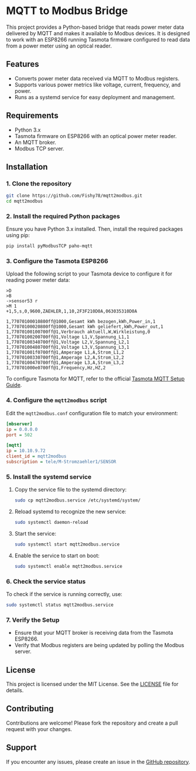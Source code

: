 # MQTT to Modbus Bridge

This project provides a Python-based bridge that reads power meter data delivered by MQTT and makes it available to Modbus devices. It is designed to work with an ESP8266 running Tasmota firmware configured to read data from a power meter using an optical reader.

## Features

- Converts power meter data received via MQTT to Modbus registers.
- Supports various power metrics like voltage, current, frequency, and power.
- Runs as a systemd service for easy deployment and management.

## Requirements

- Python 3.x
- Tasmota firmware on ESP8266 with an optical power meter reader.
- An MQTT broker.
- Modbus TCP server.

## Installation

### 1. Clone the repository

```bash
git clone https://github.com/Fishy78/mqtt2modbus.git
cd mqtt2modbus
```

### 2. Install the required Python packages

Ensure you have Python 3.x installed. Then, install the required packages using pip:

```bash
pip install pyModbusTCP paho-mqtt
```

### 3. Configure the Tasmota ESP8266

Upload the following script to your Tasmota device to configure it for reading power meter data:

```plaintext
>D
>B
->sensor53 r
>M 1
+1,5,s,0,9600,ZAEHLER,1,10,2F3F210D0A,063035310D0A

1,77070100010800ff@1000,Gesamt kWh bezogen,kWh,Power_in,1
1,77070100020800ff@1000,Gesamt kWh geliefert,kWh,Power_out,1
1,77070100100700ff@1,Verbrauch aktuell,W,Wirkleistung,0
1,77070100200700ff@1,Voltage L1,V,Spannung_L1,1
1,77070100340700ff@1,Voltage L2,V,Spannung_L2,1
1,77070100480700ff@1,Voltage L3,V,Spannung_L3,1
1,770701001f0700ff@1,Amperage L1,A,Strom_L1,2
1,77070100330700ff@1,Amperage L2,A,Strom_L2,2
1,77070100470700ff@1,Amperage L3,A,Strom_L3,2
1,770701000e0700ff@1,Frequency,Hz,HZ,2
```

To configure Tasmota for MQTT, refer to the official [Tasmota MQTT Setup Guide](https://tasmota.github.io/docs/MQTT/).

### 4. Configure the `mqtt2modbus` script

Edit the `mqtt2modbus.conf` configuration file to match your environment:

```ini
[mbserver]
ip = 0.0.0.0
port = 502

[mqtt]
ip = 10.10.9.72
client_id = mqtt2modbus
subscription = tele/M-Stromzaehler1/SENSOR
```

### 5. Install the systemd service

1. Copy the service file to the systemd directory:

   ```bash
   sudo cp mqtt2modbus.service /etc/systemd/system/
   ```

2. Reload systemd to recognize the new service:

   ```bash
   sudo systemctl daemon-reload
   ```

3. Start the service:

   ```bash
   sudo systemctl start mqtt2modbus.service
   ```

4. Enable the service to start on boot:

   ```bash
   sudo systemctl enable mqtt2modbus.service
   ```

### 6. Check the service status

To check if the service is running correctly, use:

```bash
sudo systemctl status mqtt2modbus.service
```

### 7. Verify the Setup

- Ensure that your MQTT broker is receiving data from the Tasmota ESP8266.
- Verify that Modbus registers are being updated by polling the Modbus server.

## License

This project is licensed under the MIT License. See the [LICENSE](LICENSE) file for details.

## Contributing

Contributions are welcome! Please fork the repository and create a pull request with your changes.

## Support

If you encounter any issues, please create an issue in the [GitHub repository](https://github.com/Fishy78/mqtt2modbus/issues).
